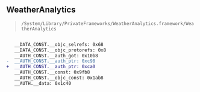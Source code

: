 ## WeatherAnalytics

> `/System/Library/PrivateFrameworks/WeatherAnalytics.framework/WeatherAnalytics`

```diff

   __DATA_CONST.__objc_selrefs: 0x68
   __DATA_CONST.__objc_protorefs: 0x8
   __AUTH_CONST.__auth_got: 0x10b8
-  __AUTH_CONST.__auth_ptr: 0xc98
+  __AUTH_CONST.__auth_ptr: 0xca0
   __AUTH_CONST.__const: 0x9fb8
   __AUTH_CONST.__objc_const: 0x1ab8
   __AUTH.__data: 0x1c40

```
